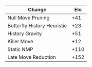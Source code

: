 | Change                      | Elo  |
|-----------------------------|------|
| Null Move Pruning           | +41  |
| Butterfly History Heuristic | +23  |
| History Gravity             | +51  |
| Killer Move                 | +12  |
| Static NMP                  | +110 |
| Late Move Reduction         | +152 |
